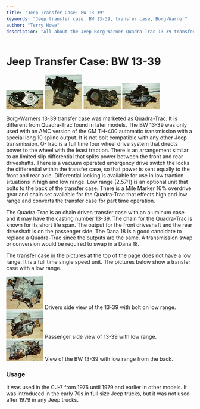 ```yaml
---
title: "Jeep Transfer Case: BW 13-39"
keywords: "Jeep transfer case, BW 13-39, transfer case, Borg-Warner"
author: "Terry Howe"
description: "All about the Jeep Borg Warner Quadra-Trac 13-39 transfer case."
---
```

# Jeep Transfer Case: BW 13-39

[![BW 13-39 front](../../img/xfer/bw13391_.jpg)](../../img/xfer/bw13391.jpg) [![BW 13-39 side](../../img/xfer/bw13392_.jpg)](../../img/xfer/bw13392.jpg) [![BW 13-39 back](../../img/xfer/bw13393_.jpg)](../../img/xfer/bw13393.jpg) [![BW 13-39 passenger side](../../img/xfer/bw13394_.jpg)](../../img/xfer/bw13394.jpg)

Borg-Warners 13-39 transfer case was marketed as Quadra-Trac. It is different from Quadra-Trac found in later models. The BW 13-39 was only used with an AMC version of the GM TH-400 automatic transmission with a special long 10 spline output. It is not bolt compatible with any other Jeep transmission. Q-Trac is a full time four wheel drive system that directs power to the wheel with the least traction. There is an arrangement similar to an limited slip differential that splits power between the front and rear driveshafts. There is a vacuum operated emergency drive switch the locks the differential within the transfer case, so that power is sent equally to the front and rear axle. Differential locking is available for use in low traction situations in high and low range. Low range (2.57:1) is an optional unit that bolts to the back of the transfer case. There is a Mile Marker 16% overdrive gear and chain set available for the Quadra-Trac that effects high and low range and converts the transfer case for part time operation.

The Quadra-Trac is an chain driven transfer case with an aluminum case and it may have the casting number 13-39. The chain for the Quadra-Trac is known for its short life span. The output for the front driveshaft and the rear driveshaft is on the passenger side. The Dana 18 is a good candidate to replace a Quadra-Trac since the outputs are the same. A transmission swap or conversion would be required to swap in a Dana 18.

The transfer case in the pictures at the top of the page does not have a low range. It is a full time single speed unit. The pictures below show a transfer case with a low range.

[![BW 13-39 drivers side with low range](../../img/xfer/bw13395_.jpg)](../../img/xfer/bw13395.jpg) Drivers side view of the 13-39 with bolt on low range. [![BW 13-39 passenger side with low range](../../img/xfer/bw13396_.jpg)](../../img/xfer/bw13396.jpg) Passenger side view of 13-39 with low range. [![BW 13-39 back with low range](../../img/xfer/bw13397_.jpg)](../../img/xfer/bw13397.jpg) View of the BW 13-39 with low range from the back.

### Usage

It was used in the CJ-7 from 1976 until 1979 and earlier in other models. It was introduced in the early 70s in full size Jeep trucks, but it was not used after 1979 in any Jeep trucks.